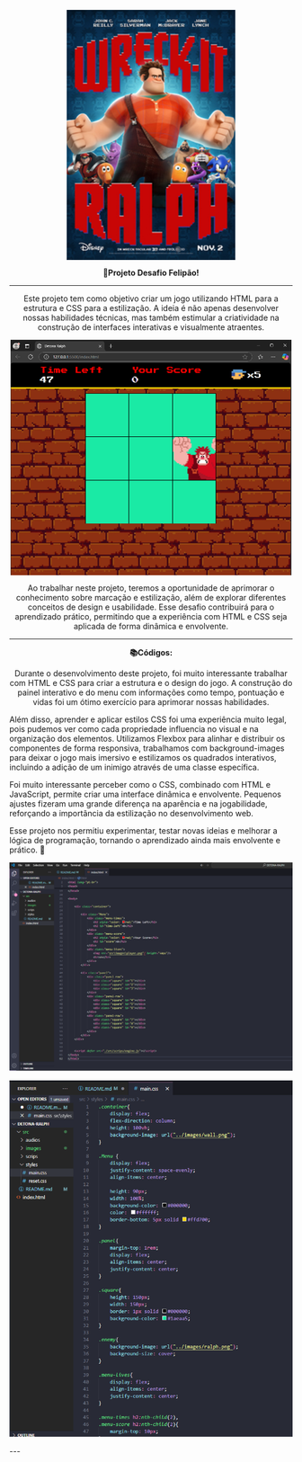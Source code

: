<p align="center">
    <img 
        src="src\images\Wreck_It_Ralph.png"
        style="width: 300px; height: auto; display: block; margin: 0 auto;" 
    />
</p>

<p align="center">
    <strong>🚀Projeto Desafio Felipão!</strong>
</p>

---

<p align="center">
    Este projeto tem como objetivo criar um jogo utilizando HTML para a estrutura e CSS para a estilização. A ideia é não apenas desenvolver nossas habilidades técnicas, mas também estimular a criatividade na construção de interfaces interativas e visualmente atraentes.
</p>

<p align="center">
    <img 
        src="src\images\print tela.PNG"
        style="width: 500px; height: auto; display: block; margin: 0 auto;" 
    />
</p>

<p align="center">
    Ao trabalhar neste projeto, teremos a oportunidade de aprimorar o conhecimento sobre marcação e estilização, além de explorar diferentes conceitos de design e usabilidade. Esse desafio contribuirá para o aprendizado prático, permitindo que a experiência com HTML e CSS seja aplicada de forma dinâmica e envolvente.
</p>

---

<p align="center">
    <strong>📚Códigos:</strong>
</p>

<p align="center">
Durante o desenvolvimento deste projeto, foi muito interessante trabalhar com HTML e CSS para criar a estrutura e o design do jogo. A construção do painel interativo e do menu com informações como tempo, pontuação e vidas foi um ótimo exercício para aprimorar nossas habilidades.

Além disso, aprender e aplicar estilos CSS foi uma experiência muito legal, pois pudemos ver como cada propriedade influencia no visual e na organização dos elementos. Utilizamos Flexbox para alinhar e distribuir os componentes de forma responsiva, trabalhamos com background-images para deixar o jogo mais imersivo e estilizamos os quadrados interativos, incluindo a adição de um inimigo através de uma classe específica.

Foi muito interessante perceber como o CSS, combinado com HTML e JavaScript, permite criar uma interface dinâmica e envolvente. Pequenos ajustes fizeram uma grande diferença na aparência e na jogabilidade, reforçando a importância da estilização no desenvolvimento web.

Esse projeto nos permitiu experimentar, testar novas ideias e melhorar a lógica de programação, tornando o aprendizado ainda mais envolvente e prático. 🚀
</p>

<p align="center">

<img
    src="src\images\tela vscode.PNG"
/>
</p>
<p align="center">
<img
    src="src\images\style.PNG"
/>
</p>
---
